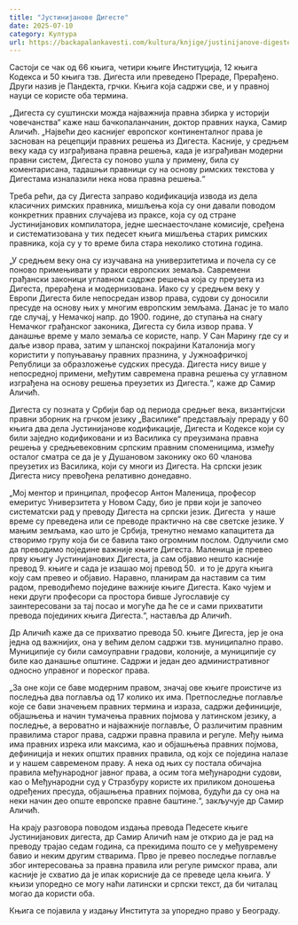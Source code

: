 ```yaml
---
title: "Јустинијанове Дигесте"
date: 2025-07-10
category: Култура
url: https://backapalankavesti.com/kultura/knjige/justinijanove-digeste/
---
```


Састоји се чак од 66 књига, четири књиге Институција, 12 књига Кодекса и 50 књига тзв. Дигеста или преведено Прераде, Прерађено. Други назив је Пандекта, грчки. Књига која садржи све, и у правној науци се користе оба термина.

„Дигеста су суштински можда најважнија правна збирка у историји човечанства“ каже наш бачкопаланчанин, доктор правних наука, Самир Аличић. „Највећи део каснијег европског континенталног права је заснован на рецепцији правних решења из Дигеста. Касније, у средњем веку када су изграђивана правна решења, када је изграђиван модерни правни систем, Дигеста су поново ушла у примену, била су коментарисана, тадашњи правници су на основу римских текстова у Дигестама изналазили нека нова правна решења.“

Треба рећи, да су Дигеста заправо кодификација извода из дела класичних римских правника, мишљења која су они давали поводом конкретних правних случајева из праксе, која су од стране Јустинијанових компилатора, једне шеснаесточлане комисије, сређена и систематизована у тих педесет књига мишљења старих римских правника, која су у то време била стара неколико стотина година.

„У средњем веку она су изучавана на универзитетима и почела су се поново примењивати у пракси европских земаља. Савремени грађански законици углавном садрже решења која су преузета из Дигеста, прерађена и модернизована. Иако су у средњем веку у Европи Дигеста биле непосредан извор права, судови су доносили пресуде на основу њих у многим европским земљама. Данас је то мало где случај, у Немачкој напр. до 1900. године, до ступања на снагу Немачког грађанског законика, Дигеста су била извор права. У данашње време у мало земаља се користе, напр. У Сан Марину где су и даље извор права, затим у шпанској покрајини Каталонија могу користити у попуњавању правних празнина, у Јужноафричкој Републици за образложење судских пресуда. Дигеста нису више у непосредној примени, међутим савремена правна решења су углавном изграђена на основу решења преузетих из Дигеста.“, каже др Самир Аличић.

Дигеста су позната у Србији бар од периода средњег века, византијски правни зборник на грчком језику „Василике“ представљају прераду у 60 књига два дела Јустинијанове кодификације, Дигеста и Кодексе који су били заједно кодификовани и из Василика су преузимана правна решења у средњевековним српским правним споменицима, између осталог сматра се да је у Душановом законику око 60 чланова преузетих из Василика, који су многи из Дигеста. На српски језик Дигеста нису превођена релативно донедавно.

„Мој ментор и принципал, професор Антон Маленица, професор емеритус Универзитета у Новом Саду, био је први који је започео систематски рад у преводу Дигеста на српски језик. Дигеста  у наше време су преведена или се преводе практично на све светске језике. У мањим земљама, као што је Србија, тренутно немамо капацитета да створимо групу која би се бавила тако огромним послом. Одлучили смо да преводимо поједине важније књиге Дигеста. Маленица је превео прву књигу Јустинијанових Дигеста, ја сам објавио нешто касније превод 9. књиге и сада је изашао мој превод 50.  и то је друга књига коју сам превео и објавио. Наравно, планирам да наставим са тим радом, преводићемо поједине важније књиге Дигеста. Како чујем и неки други професори са простора бивше Југославије су заинтересовани за тај посао и могуће да ће се и сами прихватити превода појединих књига Дигеста.“, наставља др Аличић.

Др Аличић каже да се прихватио превода 50. књиге Дигеста, јер је она једна од важнијих, она у већим делом садржи тзв. муниципално право. Муниципије су били самоуправни градови, колоније, а муниципије су биле као данашње општине. Садржи и један део административног односно управног и пореског права.

„За оне који се баве модерним правом, значај ове књиге проистиче из последња два поглавља од 17 колико их има. Претпоследње поглавље које се бави значењем правних термина и израза, садржи дефиниције, објашњења и начин тумачења правних појмова у латинском језику, а последње, а вероватно и најважније поглавље, О различитим правним правилима старог права, садржи правна правила и регуле. Међу њима има правних изрека или максима, као и објашњења правних појмова, дефиниција и неких општих правних правила, од којх се поједина налазе и у нашем савременом праву. А нека од њих су постала обичајна правила међународног јавног права, а осим тога међународни судови, као о Међународни суд у Стразбуру користе их приликом доношења одређених пресуда, објашњења правних појмова, будући да су она на неки начин део опште европске правне баштине.“, закључује др Самир Аличић.

На крају разговора поводом издања превода Педесете књиге Јустинијанових дигеста, др Самир Аличић нам је открио да је рад на преводу трајао седам година, са прекидима пошто се у међувремену бавио и неким другим стварима. Прво је превео последње поглавље због интересовања за правна правила или регуле римског права, али касније је схватио да је ипак корисније да се преведе цела књига. У књизи упоредно се могу наћи латински и српски текст, да би читалац могао да користи оба.

Књига се појавила у издању Института за упоредно право у Београду.
